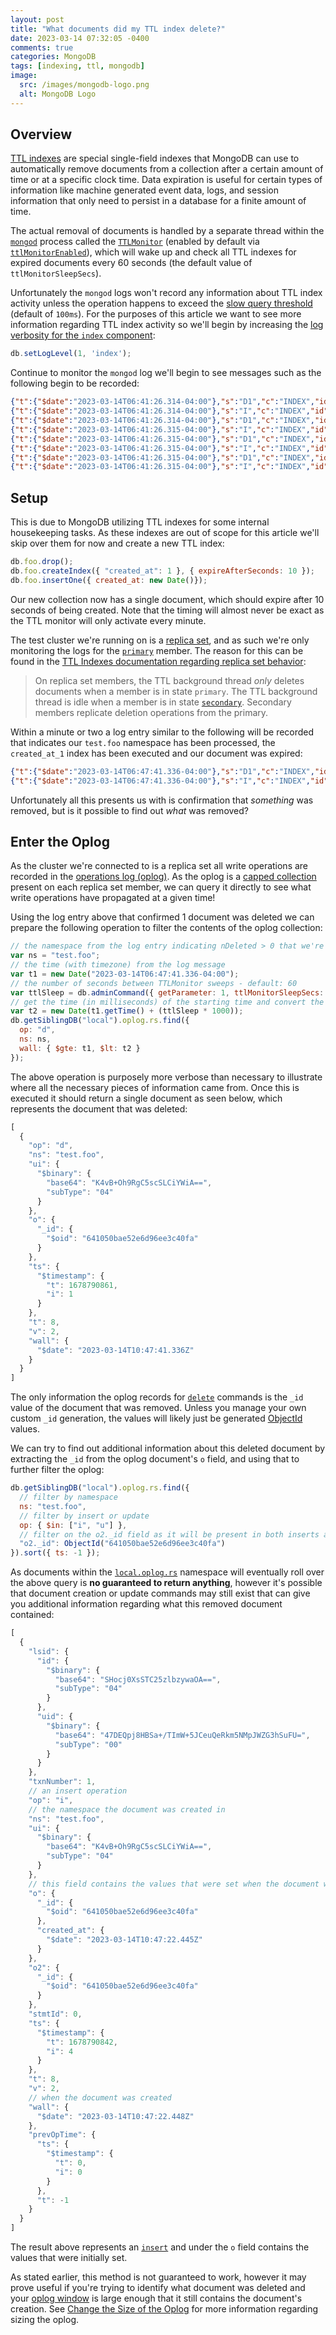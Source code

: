 ```yaml
---
layout: post
title: "What documents did my TTL index delete?"
date: 2023-03-14 07:32:05 -0400
comments: true
categories: MongoDB
tags: [indexing, ttl, mongodb]
image:
  src: /images/mongodb-logo.png
  alt: MongoDB Logo
---
```


## Overview

[TTL indexes](https://www.mongodb.com/docs/manual/core/index-ttl/) are special single-field indexes that MongoDB can use to automatically remove documents from a collection after a certain amount of time or at a specific clock time. Data expiration is useful for certain types of information like machine generated event data, logs, and session information that only need to persist in a database for a finite amount of time.

The actual removal of documents is handled by a separate thread within the [`mongod`](https://www.mongodb.com/docs/v6.0/reference/program/mongod/#mongodb-binary-bin.mongod) process called the [`TTLMonitor`](https://github.com/mongodb/mongo/blob/r6.2.1/src/mongo/db/catalog/README.md#the-ttlmonitor) (enabled by default via [`ttlMonitorEnabled`](https://www.mongodb.com/docs/v5.0/reference/parameters/#mongodb-parameter-param.ttlMonitorEnabled)), which will wake up and check all TTL indexes for expired documents every 60 seconds (the default value of `ttlMonitorSleepSecs`).

Unfortunately the `mongod` logs won't record any information about TTL index activity unless the operation happens to exceed the [slow query threshold](https://www.mongodb.com/docs/manual/reference/command/profile/#command-fields) (default of `100ms`). For the purposes of this article we want to see more information regarding TTL index activity so we'll begin by increasing the [log verbosity for the `index` component](https://www.mongodb.com/docs/manual/reference/method/db.setLogLevel/#set-verbosity-level-for-a-component):

```js
db.setLogLevel(1, 'index');
```

Continue to monitor the `mongod` log we'll begin to see messages such as the following begin to be recorded:

```json
{"t":{"$date":"2023-03-14T06:41:26.314-04:00"},"s":"D1","c":"INDEX","id":22533,"ctx":"TTLMonitor","msg":"running TTL job for index","attr":{"namespace":"config.tenantMigrationRecipients","key":{"expireAt":1},"name":"TenantMigrationRecipientTTLIndex"}}
{"t":{"$date":"2023-03-14T06:41:26.314-04:00"},"s":"I","c":"INDEX","id":5479200,"ctx":"TTLMonitor","msg":"Deleted expired documents using index","attr":{"namespace":"config.tenantMigrationRecipients","index":"TenantMigrationRecipientTTLIndex","numDeleted":0,"durationMillis":0}}
{"t":{"$date":"2023-03-14T06:41:26.314-04:00"},"s":"D1","c":"INDEX","id":22533,"ctx":"TTLMonitor","msg":"running TTL job for index","attr":{"namespace":"config.external_validation_keys","key":{"ttlExpiresAt":1},"name":"ExternalKeysTTLIndex"}}
{"t":{"$date":"2023-03-14T06:41:26.315-04:00"},"s":"I","c":"INDEX","id":5479200,"ctx":"TTLMonitor","msg":"Deleted expired documents using index","attr":{"namespace":"config.external_validation_keys","index":"ExternalKeysTTLIndex","numDeleted":0,"durationMillis":0}}
{"t":{"$date":"2023-03-14T06:41:26.315-04:00"},"s":"D1","c":"INDEX","id":22533,"ctx":"TTLMonitor","msg":"running TTL job for index","attr":{"namespace":"config.tenantMigrationDonors","key":{"expireAt":1},"name":"TenantMigrationDonorTTLIndex"}}
{"t":{"$date":"2023-03-14T06:41:26.315-04:00"},"s":"I","c":"INDEX","id":5479200,"ctx":"TTLMonitor","msg":"Deleted expired documents using index","attr":{"namespace":"config.tenantMigrationDonors","index":"TenantMigrationDonorTTLIndex","numDeleted":0,"durationMillis":0}}
{"t":{"$date":"2023-03-14T06:41:26.315-04:00"},"s":"D1","c":"INDEX","id":22533,"ctx":"TTLMonitor","msg":"running TTL job for index","attr":{"namespace":"config.system.sessions","key":{"lastUse":1},"name":"lsidTTLIndex"}}
{"t":{"$date":"2023-03-14T06:41:26.315-04:00"},"s":"I","c":"INDEX","id":5479200,"ctx":"TTLMonitor","msg":"Deleted expired documents using index","attr":{"namespace":"config.system.sessions","index":"lsidTTLIndex","numDeleted":0,"durationMillis":0}}
```

## Setup

This is due to MongoDB utilizing TTL indexes for some internal housekeeping tasks. As these indexes are out of scope for this article we'll skip over them for now and create a new TTL index:

```js
db.foo.drop();
db.foo.createIndex({ "created_at": 1 }, { expireAfterSeconds: 10 });
db.foo.insertOne({ created_at: new Date()});
```

Our new collection now has a single document, which should expire after 10 seconds of being created. Note that the timing will almost never be exact as the TTL monitor will only activate every minute.

The test cluster we're running on is a [replica set](https://www.mongodb.com/docs/manual/reference/glossary/#std-term-replica-set), and as such we're only monitoring the logs for the [`primary`](https://www.mongodb.com/docs/manual/reference/glossary/#std-term-primary) member. The reason for this can be found in the [TTL Indexes documentation regarding replica set behavior](https://www.mongodb.com/docs/manual/core/index-ttl/#replica-sets):

> On replica set members, the TTL background thread _only_ deletes documents when a member is in state `primary`. The TTL background thread is idle when a member is in state [`secondary`](https://www.mongodb.com/docs/manual/reference/glossary/#std-term-secondary). Secondary members replicate deletion operations from the primary.

Within a minute or two a log entry similar to the following will be recorded that indicates our `test.foo` namespace has been processed, the `created_at_1` index has been executed and our document was expired:

```json
{"t":{"$date":"2023-03-14T06:47:41.336-04:00"},"s":"D1","c":"INDEX","id":22533,"ctx":"TTLMonitor","msg":"running TTL job for index","attr":{"namespace":"test.foo","key":{"created_at":1},"name":"created_at_1"}}
{"t":{"$date":"2023-03-14T06:47:41.336-04:00"},"s":"I","c":"INDEX","id":5479200,"ctx":"TTLMonitor","msg":"Deleted expired documents using index","attr":{"namespace":"test.foo","index":"created_at_1","numDeleted":1,"durationMillis":0}}
```

Unfortunately all this presents us with is confirmation that _something_ was removed, but is it possible to find out _what_ was removed?

## Enter the Oplog

As the cluster we're connected to is a replica set all write operations are recorded in the [operations log (oplog)](https://www.mongodb.com/docs/manual/core/replica-set-oplog/). As the oplog is a [capped collection](https://www.mongodb.com/docs/manual/reference/glossary/#std-term-capped-collection) present on each replica set member, we can query it directly to see what write operations have propagated at a given time!

Using the log entry above that confirmed 1 document was deleted we can prepare the following operation to filter the contents of the oplog collection:

```js
// the namespace from the log entry indicating nDeleted > 0 that we're interested in
var ns = "test.foo";
// the time (with timezone) from the log message
var t1 = new Date("2023-03-14T06:47:41.336-04:00");
// the number of seconds between TTLMonitor sweeps - default: 60
var ttlSleep = db.adminCommand({ getParameter: 1, ttlMonitorSleepSecs: 1 }).ttlMonitorSleepSecs;
// get the time (in milliseconds) of the starting time and convert the TTLMonitor sleep threshold to milliseconds
var t2 = new Date(t1.getTime() + (ttlSleep * 1000));
db.getSiblingDB("local").oplog.rs.find({
  op: "d",
  ns: ns,
  wall: { $gte: t1, $lt: t2 }
});
```

The above operation is purposely more verbose than necessary to illustrate where all the necessary pieces of information came from. Once this is executed it should return a single document as seen below, which represents the document that was deleted:

```js
[
  {
    "op": "d",
    "ns": "test.foo",
    "ui": {
      "$binary": {
        "base64": "K4vB+Oh9RgC5scSLCiYWiA==",
        "subType": "04"
      }
    },
    "o": {
      "_id": {
        "$oid": "641050bae52e6d96ee3c40fa"
      }
    },
    "ts": {
      "$timestamp": {
        "t": 1678790861,
        "i": 1
      }
    },
    "t": 8,
    "v": 2,
    "wall": {
      "$date": "2023-03-14T10:47:41.336Z"
    }
  }
]
```

The only information the oplog records for [`delete`](https://www.mongodb.com/docs/manual/reference/command/delete/) commands is the `_id` value of the document that was removed. Unless you manage your own custom `_id` generation, the values will likely just be generated [ObjectId](https://www.mongodb.com/docs/manual/reference/method/ObjectId/) values.

We can try to find out additional information about this deleted document by extracting the `_id` from the oplog document's `o` field, and using that to further filter the oplog:

```js
db.getSiblingDB("local").oplog.rs.find({
  // filter by namespace
  ns: "test.foo",
  // filter by insert or update
  op: { $in: ["i", "u"] },
  // filter on the o2._id field as it will be present in both inserts and updates
  "o2._id": ObjectId("641050bae52e6d96ee3c40fa")
}).sort({ ts: -1 });
```

As documents within the [`local.oplog.rs`](https://www.mongodb.com/docs/manual/reference/local-database/#mongodb-data-local.oplog.rs) namespace will eventually roll over the above query is **no guaranteed to return anything**, however it's possible that document creation or update commands may still exist that can give you additional information regarding what this removed document contained:

```js
[
  {
    "lsid": {
      "id": {
        "$binary": {
          "base64": "SHocj0XsSTC25zlbzywaOA==",
          "subType": "04"
        }
      },
      "uid": {
        "$binary": {
          "base64": "47DEQpj8HBSa+/TImW+5JCeuQeRkm5NMpJWZG3hSuFU=",
          "subType": "00"
        }
      }
    },
    "txnNumber": 1,
    // an insert operation
    "op": "i",
    // the namespace the document was created in
    "ns": "test.foo",
    "ui": {
      "$binary": {
        "base64": "K4vB+Oh9RgC5scSLCiYWiA==",
        "subType": "04"
      }
    },
    // this field contains the values that were set when the document was created
    "o": {
      "_id": {
        "$oid": "641050bae52e6d96ee3c40fa"
      },
      "created_at": {
        "$date": "2023-03-14T10:47:22.445Z"
      }
    },
    "o2": {
      "_id": {
        "$oid": "641050bae52e6d96ee3c40fa"
      }
    },
    "stmtId": 0,
    "ts": {
      "$timestamp": {
        "t": 1678790842,
        "i": 4
      }
    },
    "t": 8,
    "v": 2,
    // when the document was created
    "wall": {
      "$date": "2023-03-14T10:47:22.448Z"
    },
    "prevOpTime": {
      "ts": {
        "$timestamp": {
          "t": 0,
          "i": 0
        }
      },
      "t": -1
    }
  }
]
```

The result above represents an [`insert`](https://www.mongodb.com/docs/manual/reference/command/insert/) and under the `o` field contains the values that were initially set.

As stated earlier, this method is not guaranteed to work, however it may prove useful if you're trying to identify what document was deleted and your [oplog window]() is large enough that it still contains the document's creation. See [Change the Size of the Oplog](https://www.mongodb.com/docs/manual/tutorial/change-oplog-size/) for more information regarding sizing the oplog.